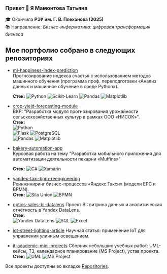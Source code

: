 ### Привет 👋 Я Мамонтова Татьяна

🎓 Окончила **РЭУ им. Г. В. Плеханова (2025)**  
📚 Направление: *Бизнес-информатика: цифровая трансформация бизнеса*  

## Мое портфолио собрано в следующих репозиториях

- [ml-happiness-index-prediction](https://github.com/TanyaMamontova/ml-happiness-index-prediction)  
  Прогнозирование индекса счастья с использованием методов машинного обучения (программа проф. переподготовки «Анализ данных и машинное обучение в среде Python»).
  
  **Стек:**
  ![Python](https://img.shields.io/badge/Python-3776AB?logo=python&logoColor=white)
  ![Scikit-Learn](https://img.shields.io/badge/Scikit--Learn-F7931E?logo=scikit-learn&logoColor=white)
  ![Pandas](https://img.shields.io/badge/Pandas-150458?logo=pandas&logoColor=white)
  ![Matplotlib](https://img.shields.io/badge/Matplotlib-11557c?logo=plotly&logoColor=white) 

- [crop-yield-forecasting-module](https://github.com/TanyaMamontova/crop-yield-forecasting-module)  
  ВКР: "Разработка модуля прогнозирования урожайности сельскохозяйственных культур в рамках ООО «НИСОК»".  
  **Стек:**  
  ![Python](https://img.shields.io/badge/Python-3776AB?logo=python&logoColor=white)  
  ![Flask](https://img.shields.io/badge/Flask-000000?logo=flask&logoColor=white) 
  ![PostgreSQL](https://img.shields.io/badge/PostgreSQL-316192?logo=postgresql&logoColor=white)  
  ![Pandas](https://img.shields.io/badge/Pandas-150458?logo=pandas&logoColor=white) 
  ![Matplotlib](https://img.shields.io/badge/Matplotlib-11557c?logo=plotly&logoColor=white)
  
- [bakery-automation-app](https://github.com/TanyaMamontova/bakery-automation-app)  
  Курсовая работа на тему "Разработка мобильного приложения для автоматизации деятельности пекарни «Muffins»"
  
  **Стек:**
  ![C#](https://img.shields.io/badge/C%23-239120?logo=c-sharp&logoColor=white)
  ![Xamarin](https://img.shields.io/badge/Xamarin-3498db?logo=xamarin&logoColor=white) 

- [yandex-taxi-bpm-reengineering](https://github.com/TanyaMamontova/yandex-taxi-bpm-reengineering)  
  Реинжиниринг бизнес-процессов «Яндекс.Такси» (модели EPC и BPMN).  
  **Стек:**
  ![Sila Union](https://img.shields.io/badge/Sila_Union-FF6F00?logo=data:image/png;base64,...)
  ![BPMN](https://img.shields.io/badge/BPMN-2F74B5?logo=data:image/png;base64,iVBORw0KGgoAAAANSUhEUgAAACAAAAAgCAYAAABzenr0AAA...)
  
- [optics-sales-bi-datalens](https://github.com/TanyaMamontova/optics-sales-bi-datalens)
  Проект BI: витрина данных и аналитическая отчётность в Yandex DataLens.  
  **Стек:**  
  ![Yandex DataLens](https://img.shields.io/badge/Yandex_DataLens-FFCC00?logo=yandex&logoColor=white)
  ![SQL](https://img.shields.io/badge/SQL-4479A1?logo=postgresql&logoColor=white)
  ![Excel](https://img.shields.io/badge/Excel-217346?logo=microsoft-excel&logoColor=white)
  
- [iot-street-lighting-article](https://github.com/TanyaMamontova/iot-street-lighting-article)
  Научная статья: применение IoT для управления уличным освещением.  

- [it-academic-mini-projects](https://github.com/TanyaMamontova/it-academic-mini-projects)
  Сборник небольших учебных работ: UML-кейсы, ТЗ, календарное планирование (MS Project), устав проекта.  
  **Стек:**
  ![UML](https://img.shields.io/badge/UML-007396?logo=uml&logoColor=white)
  ![MS Project](https://img.shields.io/badge/MS_Project-737373?logo=microsoft&logoColor=white)

Все проекты доступны во вкладке [Repositories](https://github.com/TanyaMamontova?tab=repositories).
